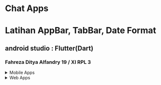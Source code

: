 # Chat Apps
# Latihan AppBar, TabBar, Date Format
## android studio : Flutter(Dart)
### Fahreza Ditya Alfandry 19 / XI RPL 3

<details>
    <summary>Mobile Apps</summary>

### Mobile Apps
#### Chat
![Chat](https://github.com/fhrzdty31/Chat-Apps/blob/eb232fa0d75d84e91ca955736c447a540f2d4213/screenshot/Screenshot_2022-07-18-17-21-00-77_440c70292c9792a1dfaf787632a674a0.jpg)
#### Group
![Group](https://github.com/fhrzdty31/Chat-Apps/blob/eb232fa0d75d84e91ca955736c447a540f2d4213/screenshot/Screenshot_2022-07-18-17-21-08-28_440c70292c9792a1dfaf787632a674a0.jpg)

</details>
<details>
    <summary>Web Apps</summary>

### Web Apps
#### Chat
![Chat](https://github.com/fhrzdty31/Chat-Apps/blob/eb232fa0d75d84e91ca955736c447a540f2d4213/screenshot/Screenshot%20(001).png)
#### Group
![Group](https://github.com/fhrzdty31/Chat-Apps/blob/eb232fa0d75d84e91ca955736c447a540f2d4213/screenshot/Screenshot%20(002).png)

</details>